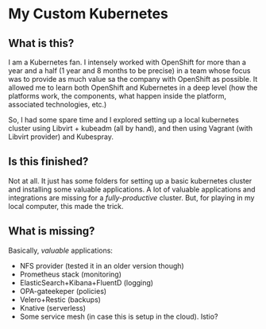 # My Custom Kubernetes
## What is this?
I am a Kubernetes fan. I intensely worked with OpenShift for more than a year and a half (1 year and 8 months to be precise) in a team whose focus was to provide as much value sa the company with OpenShift as possible. It allowed me to learn both OpenShift and Kubernetes in a deep level (how the platforms work, the components, what happen inside the platform, associated technologies, etc.) 

So, I had some spare time and I explored setting up a local kubernetes cluster using Libvirt + kubeadm (all by hand), and then using Vagrant (with Libvirt provider) and Kubespray. 

## Is this finished?
Not at all. It just has some folders for setting up a basic kubernetes cluster and installing some valuable applications. A lot of valuable applications and integrations are missing for a _fully-productive_ cluster. But, for playing in my local computer, this made the trick.

## What is missing?
Basically, _valuable_ applications:
- NFS provider (tested it in an older version though)
- Prometheus stack (monitoring)
- ElasticSearch+Kibana+FluentD (logging)
- OPA-gateekeper (policies)
- Velero+Restic (backups)
- Knative (serverless)
- Some service mesh (in case this is setup in the cloud). Istio?
